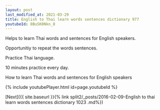 ```yaml
---
layout: post
last_modified_at: 2021-03-29
title: English to Thai learn words sentences dictionary 977 
youtubeId: 8BuSK0Nkn_8
---
```

 
 
Helps to learn Thai words and sentences for English speakers.

Opportunitiy to repeat the words sentences. 

Practice Thai language. 
 
10 minutes practice every day. 
 
How to learn Thai words and sentences for English speakers 
 
{% include youtubePlayer.html id=page.youtubeId %}
 
 
[Next]({{ site.baseurl }}{% link  split2/_posts/2016-02-09-English to thai learn words sentences dictionary 1023 .md%})
 
